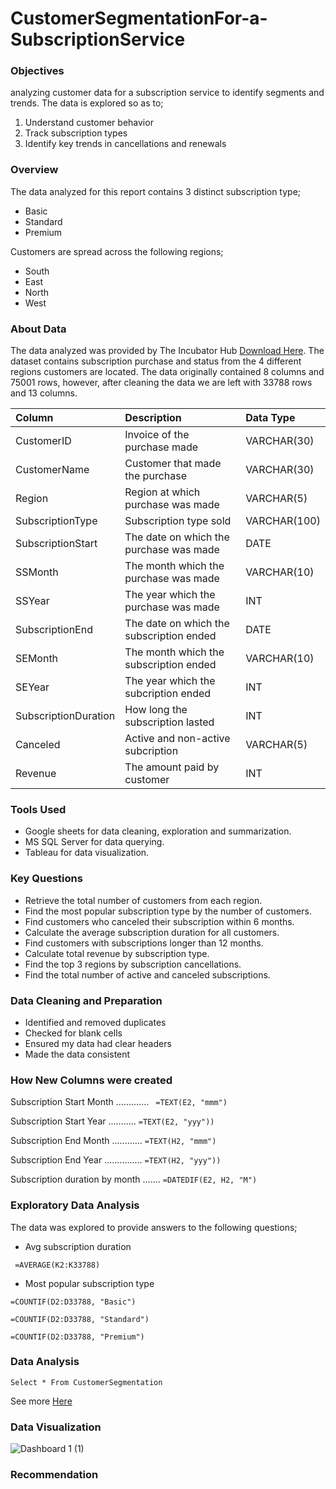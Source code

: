 # CustomerSegmentationFor-a-SubscriptionService

### Objectives

 analyzing customer data for a subscription service to identify segments and trends. The data is explored so as to; 
 1. Understand customer behavior
 2. Track subscription types
 3. Identify key trends in cancellations and renewals

 ### Overview

The data analyzed for this report contains 3 distinct subscription type;
- Basic
- Standard
- Premium

Customers are spread across the following regions;
- South
- East
- North
- West

### About Data

The data analyzed was provided by The Incubator Hub [Download Here](https://docs.google.com/spreadsheets/d/1TmYiCGXgi4RYZtY07ek7CiI6ZzooFqpKhO0bA2ZrTpY/edit?usp=sharing). The dataset contains subscription purchase and status from the 4 different regions customers are located. The data originally contained 8 columns and 75001 rows, however, after cleaning the data we are left with 33788 rows and 13 columns.

| Column                  | Description                             | Data Type      |
| :---------------------- | :-------------------------------------- | :------------- |
| CustomerID              | Invoice of the purchase made            | VARCHAR(30)    |
| CustomerName            | Customer that made the purchase         | VARCHAR(30)    |
| Region                  | Region at which purchase was made       | VARCHAR(5)     |
| SubscriptionType        | Subscription type sold                  | VARCHAR(100)   |
| SubscriptionStart       | The date on which the purchase was made | DATE           |
| SSMonth                 | The month which the purchase was made   | VARCHAR(10)    |
| SSYear                  | The year which the purchase was made    | INT            |
| SubscriptionEnd         | The date on which the subscription ended| DATE           |
| SEMonth                 | The month which the subscription ended  | VARCHAR(10)    |
| SEYear                  | The year which the subcription ended    | INT            |
| SubscriptionDuration    | How long the subscription lasted        | INT            |
| Canceled                | Active and non-active subcription       | VARCHAR(5)     |
| Revenue                 | The amount paid by customer             | INT            |

### Tools Used 

- Google sheets for data cleaning, exploration and summarization.
- MS SQL Server for data querying.
- Tableau for data visualization.

### Key Questions

- Retrieve the total number of customers from each region.
- Find the most popular subscription type by the number of customers.
- Find customers who canceled their subscription within 6 months.
- Calculate the average subscription duration for all customers.
- Find customers with subscriptions longer than 12 months.
- Calculate total revenue by subscription type.
- Find the top 3 regions by subscription cancellations.
- Find the total number of active and canceled subscriptions.


### Data Cleaning and Preparation

- Identified and removed duplicates
- Checked for blank cells
- Ensured my data had clear headers
- Made the data consistent

### How New Columns were created

Subscription Start Month ............. ```  =TEXT(E2, "mmm") ```

Subscription Start Year ........... ``` =TEXT(E2, "yyy")) ```

Subscription End Month ............ ``` =TEXT(H2, "mmm") ```

Subscription End Year ............... ``` =TEXT(H2, "yyy")) ```

Subscription duration by month ....... ``` =DATEDIF(E2, H2, "M") ```


### Exploratory Data Analysis

The data was explored to provide answers to the following questions;

- Avg subscription duration

```  =AVERAGE(K2:K33788) ```

- Most popular subscription type

``` =COUNTIF(D2:D33788, "Basic") ```

``` =COUNTIF(D2:D33788, "Standard") ```

``` =COUNTIF(D2:D33788, "Premium") ```

### Data Analysis

``` Select * From CustomerSegmentation ```

See more [Here](https://github.com/Pelumi-Esther/CustomerSegmentationFor-a-SubscriptionService/blob/main/SQL_Queries)

### Data Visualization

![Dashboard 1 (1)](https://github.com/user-attachments/assets/8f7caa56-69fe-47ad-bdf8-c092bef02664)


### Recommendation 
